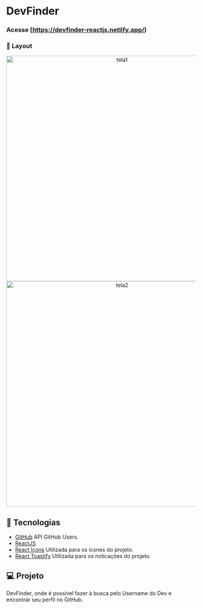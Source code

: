 # DevFinder

### Acesse [https://devfinder-reactjs.netlify.app/)

### 📱 Layout

<p align="center">
<img alt="tela1" src="https://ik.imagekit.io/aowlcgixdo/devfinder/devfinder1_RzaUTMxYo.png?ik-sdk-version=javascript-1.4.3&updatedAt=1660845507778" width="600" >

<img alt="tela2" src="https://ik.imagekit.io/aowlcgixdo/devfinder/devfinder2_s4ikASnF5.png?ik-sdk-version=javascript-1.4.3&updatedAt=1660845507957" width="600" >

## 🚀 Tecnologias

- [GitHub](https://docs.github.com/pt/rest/users) API GitHub Users.
- [ReactJS](https://pt-br.reactjs.org/)
- [React Icons](https://react-icons.github.io/react-icons/) Utilizada para os ícones do projeto.
- [React Toastify](https://fkhadra.github.io/react-toastify/introduction) Utilizada para os noticações do projeto.

## 💻 Projeto

DevFinder, onde é possível fazer à busca pelo Username do Dev e encontrar seu perfil no GitHub.
